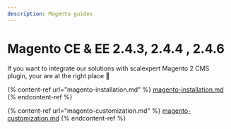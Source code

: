```yaml
---
description: Magento guides
---
```


# Magento CE & EE 2.4.3, 2.4.4 , 2.4.6

If you want to integrate our solutions with scalexpert Magento 2 CMS plugin, your are at the right place :clap:

{% content-ref url="magento-installation.md" %}
[magento-installation.md](magento-installation.md)
{% endcontent-ref %}

{% content-ref url="magento-customization.md" %}
[magento-customization.md](magento-customization.md)
{% endcontent-ref %}
